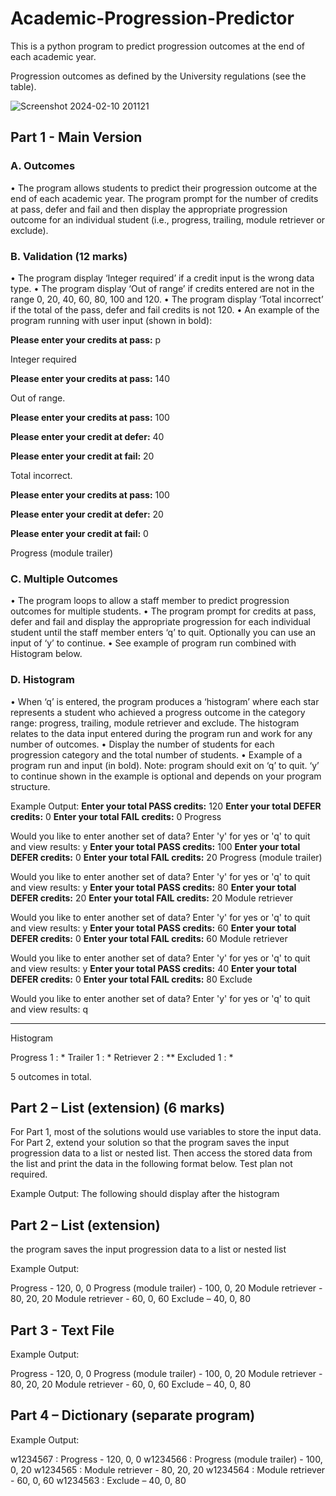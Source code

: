 # Academic-Progression-Predictor

This is a python program to predict progression outcomes at the end of each academic year.

Progression outcomes as defined by the University regulations (see the table).

![Screenshot 2024-02-10 201121](https://github.com/Dew-123/Academic-Progression-Predictor/assets/128276406/db6496e5-2f00-4907-886c-55e2a42088af)

## Part 1 - Main Version

### A. Outcomes
• The program allows students to predict their progression outcome at the end of each academic year. The program prompt for the number of credits at pass, defer and fail and then display the appropriate progression outcome for an individual student (i.e., progress, trailing, module retriever or exclude).
 
### B. Validation (12 marks)
• The program display ‘Integer required’ if a credit input is the wrong data type. 
• The program display ‘Out of range’ if credits entered are not in the range 0, 20, 40, 60, 80, 100 and 120. 
• The program display ‘Total incorrect’ if the total of the pass, defer and fail credits is not 120. 
• An example of the program running with user input (shown in bold): 

**Please enter your credits at pass:** p

Integer required 

**Please enter your credits at pass:** 140

Out of range. 

**Please enter your credits at pass:** 100

**Please enter your credit at defer:** 40

**Please enter your credit at fail:** 20

Total incorrect. 

**Please enter your credits at pass:** 100

**Please enter your credit at defer:** 20

**Please enter your credit at fail:** 0

Progress (module trailer) 

### C. Multiple Outcomes
• The program loops to allow a staff member to predict progression outcomes for multiple students. 
• The program prompt for credits at pass, defer and fail and display the appropriate progression for each individual student until the staff member enters ‘q’ to quit. Optionally you can use an input of ‘y’ to continue. 
• See example of program run combined with Histogram below. 

### D. Histogram
• When ‘q’ is entered, the program produces a ‘histogram’ where each star represents a student who achieved a progress outcome in the category range: progress, trailing, module retriever and exclude. The histogram relates to the data input entered during the program run and work for any number of outcomes. 
• Display the number of students for each progression category and the total number of students. 
• Example of a program run and input (in bold). Note: program should exit on ‘q’ to quit. ‘y’ to continue shown in the example is optional and depends on your program structure. 

Example Output: 
**Enter your total PASS credits:** 120
**Enter your total DEFER credits:** 0
**Enter your total FAIL credits:** 0
Progress 

Would you like to enter another set of data? 
Enter 'y' for yes or 'q' to quit and view results: y
**Enter your total PASS credits:** 100
**Enter your total DEFER credits:** 0
**Enter your total FAIL credits:** 20
Progress (module trailer) 

Would you like to enter another set of data? 
Enter 'y' for yes or 'q' to quit and view results: y 
**Enter your total PASS credits:** 80
**Enter your total DEFER credits:** 20
**Enter your total FAIL credits:** 20
Module retriever 

Would you like to enter another set of data? 
Enter 'y' for yes or 'q' to quit and view results: y
**Enter your total PASS credits:** 60
**Enter your total DEFER credits:** 0
**Enter your total FAIL credits:** 60
Module retriever 

Would you like to enter another set of data? 
Enter 'y' for yes or 'q' to quit and view results: y
**Enter your total PASS credits:** 40
**Enter your total DEFER credits:** 0
**Enter your total FAIL credits:** 80
Exclude 

Would you like to enter another set of data? 
Enter 'y' for yes or 'q' to quit and view results: q 

--------------------------------------------------------------- 
Histogram 

Progress 1 : * 
Trailer 1 : * 
Retriever 2 : ** 
Excluded 1 : * 

5 outcomes in total. 

## Part 2 – List (extension) (6 marks) 
For Part 1, most of the solutions would use variables to store the input data. For Part 2, extend your solution so that the program saves the input progression data to a list or nested list. Then access the stored data from the list and print the data in the following format below. Test plan not required. 

Example Output: The following should display after the histogram 

## Part 2 – List (extension)
the program saves the input progression data to a list or nested list

Example Output:

Progress - 120, 0, 0 
Progress (module trailer) - 100, 0, 20 
Module retriever - 80, 20, 20 
Module retriever - 60, 0, 60 
Exclude – 40, 0, 80 

## Part 3 - Text File
Example Output:

Progress - 120, 0, 0 
Progress (module trailer) - 100, 0, 20 
Module retriever - 80, 20, 20 
Module retriever - 60, 0, 60 
Exclude – 40, 0, 80 

## Part 4 – Dictionary (separate program)
Example Output:

w1234567 : Progress - 120, 0, 0 w1234566 : 
Progress (module trailer) - 100, 0, 20 w1234565 
: Module retriever - 80, 20, 20 w1234564 : 
Module retriever - 60, 0, 60 w1234563 : Exclude 
– 40, 0, 80
